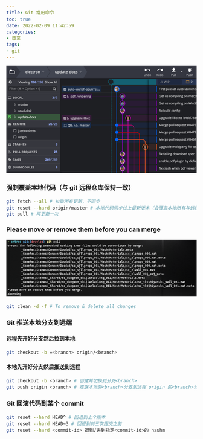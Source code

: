 ```yaml
---
title: Git 常用命令
toc: true
date: 2022-02-09 11:42:59
categories:
- 日常
tags:
- git
---
```


<center>
    <img src="36/git-kraken.png" />
</center>
<!-- more -->

### 强制覆盖本地代码（与 git 远程仓库保持一致）

```sh
git fetch --all # 拉取所有更新，不同步
git reset --hard origin/master # 本地代码同步线上最新版本（会覆盖本地所有与远程仓库上同名的文件）
git pull # 再更新一次
```

### Please move or remove them before you can merge

<center>
    <img src="36/git-pull-error.png" />
</center>

```sh
git clean -d -f # To remove & delete all changes
```

### Git 推送本地分支到远端

#### 远程先开好分支然后拉到本地

```sh
git checkout -b =<branch> origin/<branch>
```

#### 本地先开好分支然后推送到远程

```sh
git checkout -b <branch> # 创建并切换到分支<branch>  
git push origin <branch> # 推送本地的<branch>分支到远程 origin 的<branch>分支
```

### Git 回滚代码到某个 commit

```sh
git reset --hard HEAD^ # 回退到上个版本
git reset --hard HEAD~3 # 回退到前三次提交之前
git reset --hard <commit-id> 退到/进到指定<commit-id>的 hashm
```

### 
